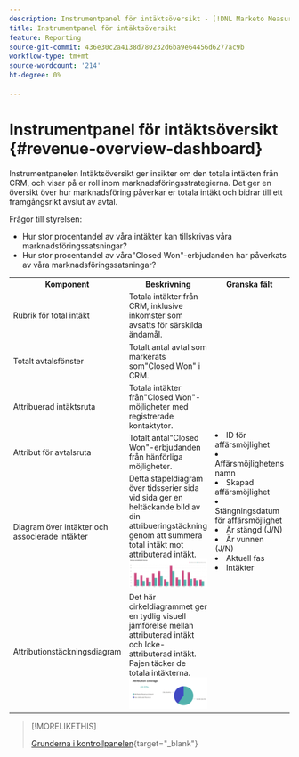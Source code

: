 ```yaml
---
description: Instrumentpanel för intäktsöversikt - [!DNL Marketo Measure] - Produkt
title: Instrumentpanel för intäktsöversikt
feature: Reporting
source-git-commit: 436e30c2a4138d780232d6ba9e64456d6277ac9b
workflow-type: tm+mt
source-wordcount: '214'
ht-degree: 0%

---
```


# Instrumentpanel för intäktsöversikt {#revenue-overview-dashboard}

Instrumentpanelen Intäktsöversikt ger insikter om den totala intäkten från CRM, och visar på er roll inom marknadsföringsstrategierna. Det ger en översikt över hur marknadsföring påverkar er totala intäkt och bidrar till ett framgångsrikt avslut av avtal.

Frågor till styrelsen:

* Hur stor procentandel av våra intäkter kan tillskrivas våra marknadsföringssatsningar?
* Hur stor procentandel av våra&quot;Closed Won&quot;-erbjudanden har påverkats av våra marknadsföringssatsningar?

<table style="table-layout:auto"> 
<tbody>
  <tr> 
   <th>Komponent</th> 
   <th>Beskrivning</th>
   <th>Granska fält</th>
   <th>Datumtyp</th>
   <th>Filter</th>
  </tr>
  <tr>
    <td>Rubrik för total intäkt</td>
    <td>Totala intäkter från CRM, inklusive inkomster som avsatts för särskilda ändamål.</td>
    <td rowspan="6"><li>ID för affärsmöjlighet</li>
<li>Affärsmöjlighetens namn</li>
<li>Skapad affärsmöjlighet</li>
<li>Stängningsdatum för affärsmöjlighet</li>
<li>Är stängd (J/N)</li>
<li>Är vunnen (J/N)</li>
<li>Aktuell fas</li>
<li>Intäkter</li></td>
    <td rowspan="6">Stängt den</td>
    <td rowspan="6">Datum</td>
  </tr>
  <tr>
    <td>Totalt avtalsfönster</td>
    <td>Totalt antal avtal som markerats som"Closed Won" i CRM.</td>
  </tr>
  <tr>
    <td>Attribuerad intäktsruta</td>
    <td>Totala intäkter från"Closed Won"-möjligheter med registrerade kontaktytor.</td>
  </tr>
  <tr>
    <td>Attribut för avtalsruta</td>
    <td>Totalt antal"Closed Won"-erbjudanden från hänförliga möjligheter.</td>
  </tr>
  <tr>
    <td>Diagram över intäkter och associerade intäkter</td>
    <td>Detta stapeldiagram över tidsserier sida vid sida ger en heltäckande bild av din attribueringstäckning genom att summera total intäkt mot attributerad intäkt.
    <br/><img src="assets/revenue-overview-dashboard-1.png" width="600"></td>
  </tr>
  <tr>
    <td>Attributionstäckningsdiagram</td>
    <td>Det här cirkeldiagrammet ger en tydlig visuell jämförelse mellan attributerad intäkt och Icke-attributerad intäkt. Pajen täcker de totala intäkterna.
    <br/>
    <img src="assets/revenue-overview-dashboard-2.png" width="600"></td>
  </tr>
</tbody>
</table>

>[!MORELIKETHIS]
>
>[Grunderna i kontrollpanelen](/help/marketo-measure-discover-ui/dashboards/discover-dashboard-basics.md){target="_blank"}
